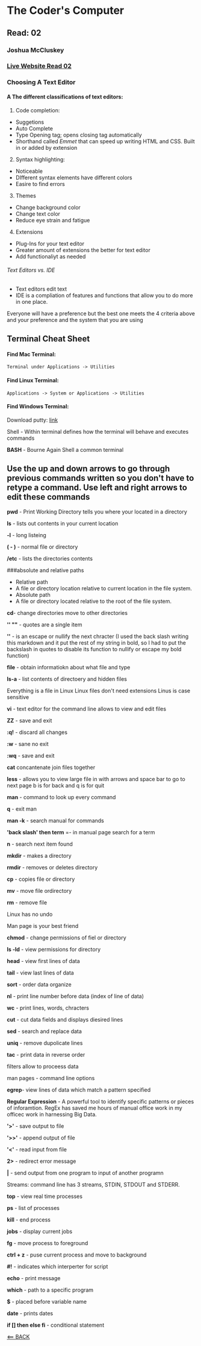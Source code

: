# The Coder's Computer
## Read: 02
### Joshua McCluskey

### [Live Website Read 02](https://joshuamccluskey.github.io/reading-notes/read02)

### Choosing A Text Editor

#### A The different classifications of text editors:

1. Code completion:
  * Suggetions
  * Auto Complete
  * Type Opening tag; opens closing tag automatically
  * Shorthand called _Emmet_ that can speed up writing HTML and CSS. Built in or added by extension

2. Syntax highlighting:
  * Noticeable
  * DIfferent syntax elements have different colors
  * Easire to find errors 


3. Themes
  * Change background color
  * Change text color
  * Reduce eye strain and fatigue

4. Extensions
  * Plug-Ins for your text editor
  * Greater amount of extensions the better for text editor
  * Add functionaliyt as needed

###### Text Editors vs. IDE
 * Text editors edit text
 * IDE is a compliation of features and functions that allow you to do more in one place.

Everyone will have a preference but the best one meets the 4 criteria above and your preference and the system that you are using


## Terminal Cheat Sheet

#### Find Mac Terminal:
    Terminal under Applications -> Utilities
    
#### Find Linux Terminal:
    Applications -> System or Applications -> Utilities
   
#### Find Windows Terminal:
Download putty: [link](https://ryanstutorials.net/linuxtutorial/commandline.php)

Shell  - Within terminal defines how the terminal will behave and executes commands

**BASH** - Bourne Again Shell a common terminal

## Use the up and down arrows to go through previous commands written so you don't have to retype a command. Use left and right arrows to edit these commands

**pwd** - Print Working Directory tells you where your located in a directory

**ls** - lists out contents in your current location

**-l** - long listeing

**( - )** - normal file or directory 

**/etc** - lists the directories contents
 
###absolute and relative paths
 
* Relative path
 * A file or directory location relative to current location in the file system.
* Absolute path
 * A file or directory located relative to the root of the file system.

**cd**- change directories move to other directories

**'' ""** - quotes are a single item

**'\'** - is an escape or nullify the next chracter (I used the back slash writing this markdown and it  put the rest of my string in bold, so I had  to put the backslash in quotes to disable its function to nullify or escape my bold function)

**file** - obtain informatiokn  about what file and type

**ls-a** - list contents of directoery and hidden files

Everything is a file in Linux
Linux files don't need extensions
Linus is case sensitive

**vi** - text editor  for the command line allows to view and edit files

**ZZ** - save and exit

**:q!** - discard all  changes

**:w** - sane no exit

**:wq** - save and exit

**cat**  concantenate join files together

**less** - allows you to view large file in with arrows and space bar to go to next page b is for back and q is for quit




**man** - command to look up every command

**q** - exit man

**man -k** - search manual for commands

**'back slash' then term** =-  in manual page search for a term
 
 
 **n** - search next item found
 
 **mkdir** - makes a directory
 
 **rmdir** - removes or deletes directory
 
 **cp** - copies file or directory
 
 **mv**  - move file ordirectory
 
 **rm** - remove file 


Linux has no undo

Man page is your  best friend


**chmod** - change permissions of fiel or directory

**ls -ld**  - view permissions for directory

**head**  - view first lines of data

**tail** - view last lines of data

**sort** - order data organize

**nl** - print line number before data (index of line of data)

**wc** - print lines, words, chracters

**cut** - cut data fields and displays diesired lines

**sed** - search and replace data

**uniq** - remove dupolicate lines

**tac**  - print data in reverse order

filters allow to proceess data

man pages - command line options


**egrep**- view lines of data which match a pattern specified

**Regular Expression** - A powerful tool to identify specific patterns or pieces of inforamtion. RegEx has saved me  hours of manual office work in my officec  work in harnessing Big Data.

**'>'** - save output to file

**'>>'** - append output of file

**'<'** - read input from file

**2>** - redirect error message

**|** - send output from one program to input of another programn

Streams: command line has 3 streams, STDIN, STDOUT and STDERR.

**top** - view real time processes

**ps** - list of processes

**kill** - end process

**jobs** - display  current jobs

**fg**  - move process to foreground

**ctrl + z** - puse current process and move to background

**#!** - indicates which interperter for script

**echo** - print message

**which** - path to a specific program

**$** - placed before variable name

**date** - prints dates

**if [] then else fi** - conditional statement



[<== BACK](README.md)


